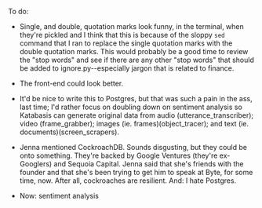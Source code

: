 To do:
- Single, and double, quotation marks look funny, in the terminal,
  when they're pickled and I think that this is because of the
  sloppy `sed` command that I ran to replace the single
  quotation marks with the double quotation marks. This would
  probably be a good time to review the "stop words" and
  see if there are any other "stop words" that should be added
  to ignore.py--especially jargon that is related to finance.

- The front-end could look better.

- It'd be nice to write this to Postgres, but that was such
  a pain in the ass, last time; I'd rather focus on doubling
  down on sentiment analysis so Katabasis can generate
  original data from audio (utterance_transcriber); video
  (frame_grabber); images (ie. frames)(object_tracer); and
  text (ie. documents)(screen_scrapers).

- Jenna mentioned CockroachDB. Sounds disgusting, but they could
  be onto something. They're backed by Google Ventures (they're
  ex-Googlers) and Sequoia Capital. Jenna said that she's friends
  with the founder and that she's been trying to get him to speak
  at Byte, for some time, now. After all, cockroaches are resilient.
  And: I hate Postgres.

- Now: sentiment analysis
